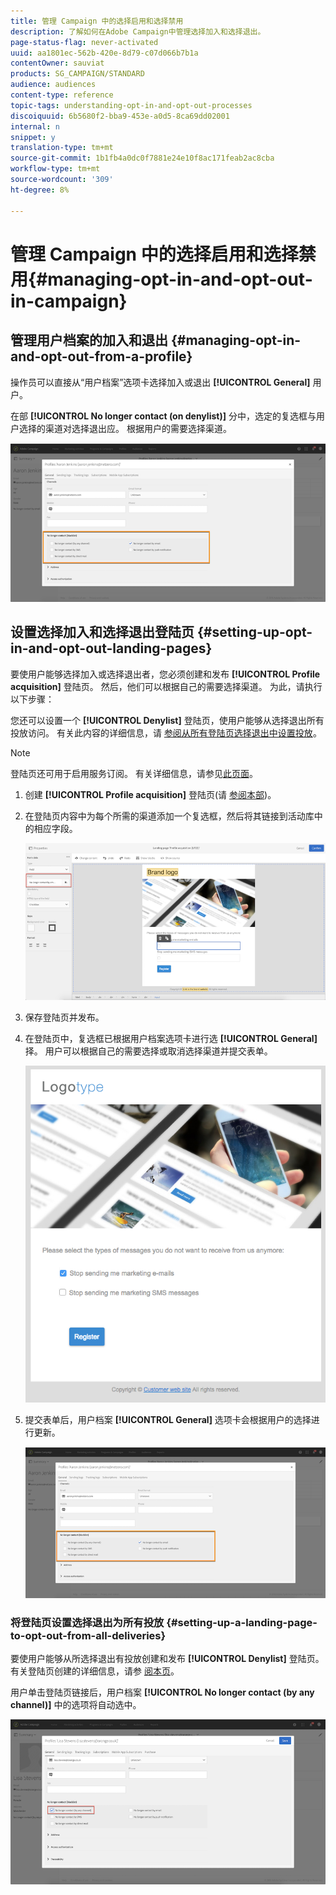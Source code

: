 ```yaml
---
title: 管理 Campaign 中的选择启用和选择禁用
description: 了解如何在Adobe Campaign中管理选择加入和选择退出。
page-status-flag: never-activated
uuid: aa1801ec-562b-420e-8d79-c07d066b7b1a
contentOwner: sauviat
products: SG_CAMPAIGN/STANDARD
audience: audiences
content-type: reference
topic-tags: understanding-opt-in-and-opt-out-processes
discoiquuid: 6b5680f2-bba9-453e-a0d5-8ca69dd02001
internal: n
snippet: y
translation-type: tm+mt
source-git-commit: 1b1fb4a0dc0f7881e24e10f8ac171feab2ac8cba
workflow-type: tm+mt
source-wordcount: '309'
ht-degree: 8%

---
```



# 管理 Campaign 中的选择启用和选择禁用{#managing-opt-in-and-opt-out-in-campaign}

## 管理用户档案的加入和退出 {#managing-opt-in-and-opt-out-from-a-profile}

操作员可以直接从“用户档案”选项卡选择加入或退出 **[!UICONTROL General]** 用户。

在部 **[!UICONTROL No longer contact (on denylist)]** 分中，选定的复选框与用户选择的渠道对选择退出应。 根据用户的需要选择渠道。

![](assets/optin_landingpage_3.png)

## 设置选择加入和选择退出登陆页 {#setting-up-opt-in-and-opt-out-landing-pages}

要使用户能够选择加入或选择退出者，您必须创建和发布 **[!UICONTROL Profile acquisition]** 登陆页。 然后，他们可以根据自己的需要选择渠道。 为此，请执行以下步骤：

您还可以设置一个 **[!UICONTROL Denylist]** 登陆页，使用户能够从选择退出所有投放访问。 有关此内容的详细信息，请 [参阅从所有登陆页选择退出中设置投放](#setting-up-a-landing-page-to-opt-out-from-all-deliveries)。

>[!NOTE]
>
>登陆页还可用于启用服务订阅。 有关详细信息，请参见[此页面](../../channels/using/configuring-landing-page.md#linking-a-landing-page-to-a-service)。

1. 创建 **[!UICONTROL Profile acquisition]** 登陆页(请 [参阅本部](../../channels/using/getting-started-with-landing-pages.md))。
1. 在登陆页内容中为每个所需的渠道添加一个复选框，然后将其链接到活动库中的相应字段。

   ![](assets/optin_landingpage_1.png)

1. 保存登陆页并发布。
1. 在登陆页中，复选框已根据用户档案选项卡进行选 **[!UICONTROL General]** 择。 用户可以根据自己的需要选择或取消选择渠道并提交表单。

   ![](assets/optin_landingpage_2.png)

1. 提交表单后，用户档案 **[!UICONTROL General]** 选项卡会根据用户的选择进行更新。

   ![](assets/optin_landingpage_3.png)

### 将登陆页设置选择退出为所有投放 {#setting-up-a-landing-page-to-opt-out-from-all-deliveries}

要使用户能够从所选择退出有投放创建和发布 **[!UICONTROL Denylist]** 登陆页。 有关登陆页创建的详细信息，请参 [阅本页](../../channels/using/getting-started-with-landing-pages.md)。

用户单击登陆页链接后，用户档案 **[!UICONTROL No longer contact (by any channel)]** 中的选项将自动选中。

![](assets/blocklisting_allchannels.png)

